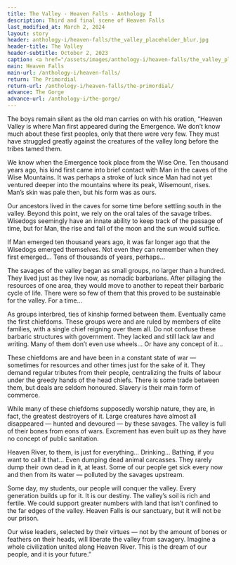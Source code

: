 ```yaml
---
title: The Valley - Heaven Falls - Anthology I
description: Third and final scene of Heaven Falls
last_modified_at: March 2, 2024
layout: story
header: anthology-i/heaven-falls/the_valley_placeholder_blur.jpg
header-title: The Valley
header-subtitle: October 2, 2023
caption: <a href="/assets/images/anthology-i/heaven-falls/the_valley_placeholder.jpg" target="_blank">A.I. placeholder artwork</a> generated using <a href="https://creator.nightcafe.studio/creation/x91VvmI0OpuEBemZ5AHy" target="_blank">NightCafe Stable Diffusion XL v1.0</a> — <a href="https://creativecommons.org/publicdomain/zero/1.0/" target="_blank">CC0 1.0</a>
main: Heaven Falls
main-url: /anthology-i/heaven-falls/
return: The Primordial
return-url: /anthology-i/heaven-falls/the-primordial/
advance: The Gorge
advance-url: /anthology-i/the-gorge/
---
```


The boys remain silent as the old man carries on with his oration, “Heaven Valley is where Man first appeared during the Emergence. We don’t know much about these first peoples, only that there were very few. They must have struggled greatly against the creatures of the valley long before the tribes tamed them.

We know when the Emergence took place from the Wise One. Ten thousand years ago, his kind first came into brief contact with Man in the caves of the Wise Mountains. It was perhaps a stroke of luck since Man had not yet ventured deeper into the mountains where its peak, Wisemount, rises. Man’s skin was pale then, but his form was as ours.

Our ancestors lived in the caves for some time before settling south in the valley. Beyond this point, we rely on the oral tales of the savage tribes. Wisedogs seemingly have an innate ability to keep track of the passage of time, but for Man, the rise and fall of the moon and the sun would suffice.

If Man emerged ten thousand years ago, it was far longer ago that the Wisedogs emerged themselves. Not even they can remember when they first emerged… Tens of thousands of years, perhaps…

The savages of the valley began as small groups, no larger than a hundred. They lived just as they live now, as nomadic barbarians. After pillaging the resources of one area, they would move to another to repeat their barbaric cycle of life. There were so few of them that this proved to be sustainable for the valley. For a time…

As groups interbred, ties of kinship formed between them. Eventually came the first chiefdoms. These groups were and are ruled by members of elite families, with a single chief reigning over them all. Do not confuse these barbaric structures with government. They lacked and still lack law and writing. Many of them don’t even use wheels… Or have any concept of it…

These chiefdoms are and have been in a constant state of war — sometimes for resources and other times just for the sake of it. They demand regular tributes from their people, centralizing the fruits of labour under the greedy hands of the head chiefs. There is some trade between them, but deals are seldom honoured. Slavery is their main form of commerce.

While many of these chiefdoms supposedly worship nature, they are, in fact, the greatest destroyers of it. Large creatures have almost all disappeared — hunted and devoured — by these savages. The valley is full of their bones from eons of wars. Excrement has even built up as they have no concept of public sanitation.

Heaven River, to them, is just for everything… Drinking… Bathing, if you want to call it that… Even dumping dead animal carcasses. They rarely dump their own dead in it, at least. Some of our people get sick every now and then from its water — polluted by the savages upstream.

Some day, my students, our people will conquer the valley. Every generation builds up for it. It is our destiny. The valley’s soil is rich and fertile. We could support greater numbers with land that isn’t confined to the far edges of the valley. Heaven Falls is our sanctuary, but it will not be our prison.

Our wise leaders, selected by their virtues — not by the amount of bones or feathers on their heads, will liberate the valley from savagery. Imagine a whole civilization united along Heaven River. This is the dream of our people, and it is your future.”